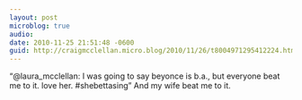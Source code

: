 ```yaml
---
layout: post
microblog: true
audio: 
date: 2010-11-25 21:51:48 -0600
guid: http://craigmcclellan.micro.blog/2010/11/26/t8004971295412224.html
---
```

“@laura_mcclellan: I was going to say beyonce is b.a., but everyone beat me to it. love her. #shebettasing” And my wife beat me to it.
